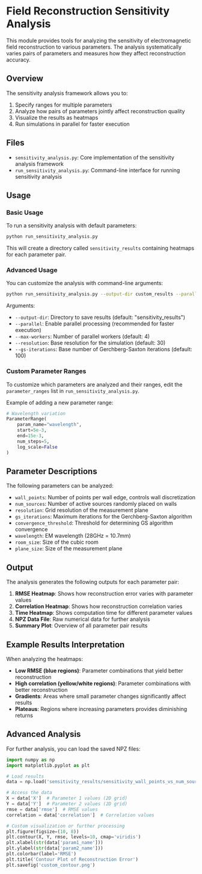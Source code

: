 # Field Reconstruction Sensitivity Analysis

This module provides tools for analyzing the sensitivity of electromagnetic field reconstruction to various parameters. The analysis systematically varies pairs of parameters and measures how they affect reconstruction accuracy.

## Overview

The sensitivity analysis framework allows you to:

1. Specify ranges for multiple parameters
2. Analyze how pairs of parameters jointly affect reconstruction quality
3. Visualize the results as heatmaps
4. Run simulations in parallel for faster execution

## Files

- `sensitivity_analysis.py`: Core implementation of the sensitivity analysis framework
- `run_sensitivity_analysis.py`: Command-line interface for running sensitivity analysis

## Usage

### Basic Usage

To run a sensitivity analysis with default parameters:

```bash
python run_sensitivity_analysis.py
```

This will create a directory called `sensitivity_results` containing heatmaps for each parameter pair.

### Advanced Usage

You can customize the analysis with command-line arguments:

```bash
python run_sensitivity_analysis.py --output-dir custom_results --parallel --max-workers 8 --resolution 40 --gs-iterations 150
```

Arguments:
- `--output-dir`: Directory to save results (default: "sensitivity_results")
- `--parallel`: Enable parallel processing (recommended for faster execution)
- `--max-workers`: Number of parallel workers (default: 4)
- `--resolution`: Base resolution for the simulation (default: 30)
- `--gs-iterations`: Base number of Gerchberg-Saxton iterations (default: 100)

### Custom Parameter Ranges

To customize which parameters are analyzed and their ranges, edit the `parameter_ranges` list in `run_sensitivity_analysis.py`.

Example of adding a new parameter range:

```python
# Wavelength variation
ParameterRange(
    param_name="wavelength",
    start=5e-3,
    end=15e-3,
    num_steps=5,
    log_scale=False
)
```

## Parameter Descriptions

The following parameters can be analyzed:

- `wall_points`: Number of points per wall edge, controls wall discretization
- `num_sources`: Number of active sources randomly placed on walls
- `resolution`: Grid resolution of the measurement plane
- `gs_iterations`: Maximum iterations for the Gerchberg-Saxton algorithm
- `convergence_threshold`: Threshold for determining GS algorithm convergence
- `wavelength`: EM wavelength (28GHz = 10.7mm)
- `room_size`: Size of the cubic room
- `plane_size`: Size of the measurement plane

## Output

The analysis generates the following outputs for each parameter pair:

1. **RMSE Heatmap**: Shows how reconstruction error varies with parameter values
2. **Correlation Heatmap**: Shows how reconstruction correlation varies
3. **Time Heatmap**: Shows computation time for different parameter values
4. **NPZ Data File**: Raw numerical data for further analysis
5. **Summary Plot**: Overview of all parameter pair results

## Example Results Interpretation

When analyzing the heatmaps:

- **Low RMSE (blue regions)**: Parameter combinations that yield better reconstruction
- **High correlation (yellow/white regions)**: Parameter combinations with better reconstruction
- **Gradients**: Areas where small parameter changes significantly affect results
- **Plateaus**: Regions where increasing parameters provides diminishing returns

## Advanced Analysis

For further analysis, you can load the saved NPZ files:

```python
import numpy as np
import matplotlib.pyplot as plt

# Load results
data = np.load('sensitivity_results/sensitivity_wall_points_vs_num_sources_data.npz')

# Access the data
X = data['X']  # Parameter 1 values (2D grid)
Y = data['Y']  # Parameter 2 values (2D grid)
rmse = data['rmse']  # RMSE values
correlation = data['correlation']  # Correlation values

# Custom visualization or further processing
plt.figure(figsize=(10, 8))
plt.contour(X, Y, rmse, levels=10, cmap='viridis')
plt.xlabel(str(data['param1_name']))
plt.ylabel(str(data['param2_name']))
plt.colorbar(label='RMSE')
plt.title('Contour Plot of Reconstruction Error')
plt.savefig('custom_contour.png')